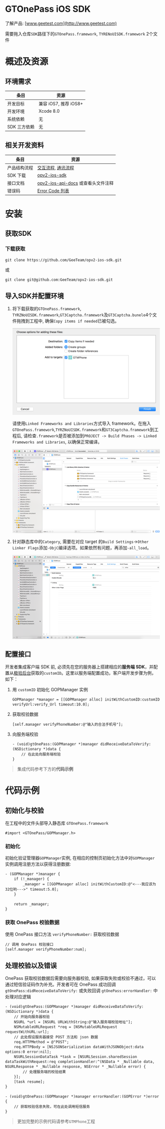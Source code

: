 # GTOnePass iOS SDK

了解产品: [www.geetest.com](http://www.geetest.com)

需要拖入仓库`SDK`路径下的`GTOnePass.framework`, `TYRENoUISDK.framework` 2个文件

# 概述及资源

## 环境需求

条目	|资源 			
------	|------------	
开发目标|兼容 iOS7, 推荐 iOS8+		
开发环境|Xcode 8.0	
系统依赖|无
SDK 三方依赖|无		

## 相关开发资料

条目|资源|
-------------	|--------------
产品结构流程      |[交互流程](http://docs.geetest.com/onepass/overview/flowchart/#交互流程), [通讯流程](http://docs.geetest.com/onepass/overview/flowchart/#通讯流程)
SDK 下载        |[opv2-ios-sdk](http://github.com/GeeTeam/opv2-ios-sdk)
接口文档        |[opv2-ios-api-docs](./SDK/opv2-ios-api-docs.md) 或查看头文件注释
错误码            |[Error Code 列表](./SDK/opv2-ios-errorcode.md)

# 安装

## 获取SDK

### 下载获取

```
git clone https://github.com/GeeTeam/opv2-ios-sdk.git
```
或

```
git clone git@github.com:GeeTeam/opv2-ios-sdk.git
```

## 导入SDK并配置环境

1. 将下载获取的`GTOnePass.framework`, `TYRZNoUISDK.framework`,`GT3Captcha.framework`及`GT3Captcha.bunele`4个文件拖拽到工程中, 确保`Copy items if needed`已被勾选。

	![import](./img/import.png)
	
	请使用`Linked Frameworks and Libraries`方式导入 framework。在拖入`GTOnePass.framework`,`TYRZNoUISDK.framework`和`GT3Captcha.framework`到工程后, 请检查`.framework`是否被添加到`PROJECT -> Build Phases -> Linked Frameworks and Libraries`, 以确保正常编译。
	
	![linkedlibraries](./img/linkedlibraries.png)

2. 针对静态库中的`Category`, 需要在对应 target 的`Build Settings`->`Other Linker Flags`添加`-ObjC`编译选项。如果依然有问题，再添加`-all_load`。

	![linkerflags](./img/linkerflags.png)

## 配置接口

开发者集成客户端 SDK 前, 必须先在您的服务器上搭建相应的**服务端 SDK**，并配置从[极验后台](https://account.geetest.com/login)获取的`customID`。这里以服务端配置成功，客户端开发步骤为例，如下：

1. 用 `customID` 初始化 GOPManager 实例

    ```objc
    GOPManager *manager = [[GOPManager alloc] initWithCustomID:customID verifyUrl:verify_Url timeout:10.0];
    ```

2. 获取校验数据

    ```objc
    [self.manager verifyPhoneNumber:@"输入的合法手机号"];    
    ```
    
3. 向服务端校验

    ```objc
    - (void)gtOnePass:(GOPManager *)manager didReceiveDataToVerify:(NSDictionary *)data {
        // 在此处向服务端校验
    }
    ```

>集成代码参考下方的**代码示例**

# 代码示例

## 初始化与校验

在工程中的文件头部导入静态库 `GTOnePass.framework`

```objc
#import <GTOnePass/GOPManager.h>
```

### 初始化
    
初始化验证管理器`GOPManager`实例, 在相应的控制页初始化方法中对`GOPManager `实例调用注册方法以获得注册数据:
    
```objc
- (GOPManager *)manager {
    if (!_manager) {
        _manager = [[GOPManager alloc] initWithCustomID:@"<---我应该为32位哟--->" timeout:5.0];
    }
    
    return _manager;
}
```
    
### 获取 OnePass 校验数据
    
使用 OnePass 接口方法 `verifyPhoneNumber:` 获取校验数据
    
```objc
// 调用 OnePass 校验接口
[self.manager verifyPhoneNumber:num];
```

## 处理校验以及错误

OnePass 获取校验数据后需要向服务器校验, 如果获取失败或校验不通过，可以通过短信验证码作为补充。开发者可在 OnePass 成功回调 `gtOnePass:didReceiveDataToVerify:` 或失败回调 `gtOnePass:errorHandler:` 中处理对应逻辑

```objc
- (void)gtOnePass:(GOPManager *)manager didReceiveDataToVerify:(NSDictionary *)data {
    // 开始向服务器校验
    NSURL *url = [NSURL URLWithString:@"输入服务端校验地址"];
    NSMutableURLRequest *req = [NSMutableURLRequest requestWithURL:url];
    // 此处假设服务器接受 POST 方法和 json 数据
    req.HTTPMethod = @"POST";
    req.HTTPBody = [NSJSONSerialization dataWithJSONObject:data options:0 error:nil];
    NSURLSessionDataTask *task = [NSURLSession.sharedSession dataTaskWithRequest:req completionHandler:^(NSData * _Nullable data, NSURLResponse * _Nullable response, NSError * _Nullable error) {
        // 处理服务端的校验结果
    }];
    [task resume];
}

- (void)gtOnePass:(GOPManager *)manager errorHandler:(GOPError *)error {
    // 获取校验信息失败，可在此处调用短信服务
}
```

>更加完整的示例代码请参考`GTMPhone`工程
